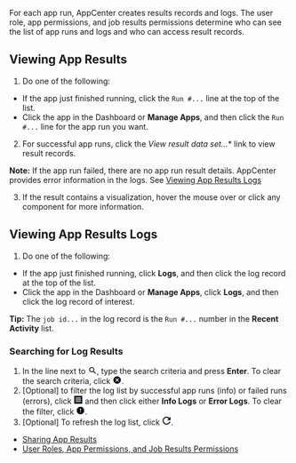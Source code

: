For each app run, AppCenter creates results records and logs. The user role, app permissions, and job results permissions determine who can see the list of app runs and logs and who can access result records. 

## Viewing App Results

1. Do one of the following:
  * If the app just finished running, click the `Run #...` line at the top of the list. 
  * Click the app in the Dashboard or **Manage Apps**, and then click the `Run #...` line for the app run you want.
2. For successful app runs, click the *View result data set...** link to view result records. 

  **Note:** If the app run failed, there are no app run result details. AppCenter provides error information in the logs. See [Viewing App Results Logs](#viewing-app-results-logs)

3. If the result contains a visualization, hover the mouse over or click any component for more information.

## Viewing App Results Logs

1. Do one of the following:
  * If the app just finished running, click **Logs**, and then click the log record at the top of the list. 
  * Click the app in the Dashboard or **Manage Apps**, click **Logs**, and then click the log record of interest.
 
   **Tip:** The `job id...` in the log record is the `Run #...` number in the **Recent Activity** list.  

### Searching for Log Results

1. In the line next to ![search logs button](images/search-logs.png), type the search criteria and press **Enter**. To clear the search criteria, click ![clear log search button](images/clear-log-search.png).
2. [Optional] to filter the log list by successful app runs (info) or failed runs (errors), click ![filter logs button](images/filter-logs.png) and then click either **Info Logs** or **Error Logs**. To clear the filter, click ![clear log filter button](images/clear-log-filter.png).
3. [Optional] To refresh the log list, click ![refresh log button](images/refresh-logs.png).


* [Sharing App Results](sharing-results.md)
* [User Roles, App Permissions, and Job Results Permissions](app-permission-user-role.md)
